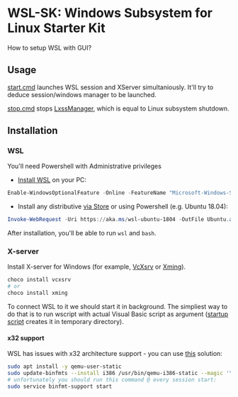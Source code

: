 # WSL-SK: Windows Subsystem for Linux Starter Kit
How to setup WSL with GUI?

## Usage
[start.cmd](start.cmd) launches WSL session and XServer simultaniously. It'll try to deduce session/windows manager to be launched. 

[stop.cmd](stop.cmd) stops [LxssManager](https://en.wikipedia.org/wiki/Windows_Subsystem_for_Linux#LXSS_Manager_Service), which is equal to Linux subsystem shutdown.

## Installation

### WSL

You'll need Powershell with Administrative privileges

- [Install WSL](https://aka.ms/wslinstall) on your PC:
```powershell
Enable-WindowsOptionalFeature -Online -FeatureName "Microsoft-Windows-Subsystem-Linux"
```

- Install any distributive [via Store](https://aka.ms/wslstore) or using Powershell (e.g. Ubuntu 18.04):

```powershell
Invoke-WebRequest -Uri https://aka.ms/wsl-ubuntu-1804 -OutFile Ubuntu.appx -UseBasicParsing
```

After installation, you'll be able to run `wsl` and `bash`.

### X-server

Install X-server for Windows (for example, [VcXsrv](https://github.com/ArcticaProject/vcxsrv/releases) or [Xming](https://sourceforge.net/projects/xming/)). 

```powershell
choco install vcxsrv
# or
choco install xming
```

To connect WSL to it we should start it in background. The simpliest way to do that is to run wscript with actual Visual Basic script as argument ([startup script](start.cmd) creates it in temporary directory).

#### x32 support
 
WSL has issues with x32 architecture support - you can use [this](https://github.com/Microsoft/WSL/issues/2468#issuecomment-374904520) solution:

```bash
sudo apt install -y qemu-user-static
sudo update-binfmts --install i386 /usr/bin/qemu-i386-static --magic '\x7fELF\x01\x01\x01\x03\x00\x00\x00\x00\x00\x00\x00\x00\x03\x00\x03\x00\x01\x00\x00\x00' --mask '\xff\xff\xff\xff\xff\xff\xff\xfc\xff\xff\xff\xff\xff\xff\xff\xff\xf8\xff\xff\xff\xff\xff\xff\xff'
# unfortunately you should run this command @ every session start:
sudo service binfmt-support start
```
